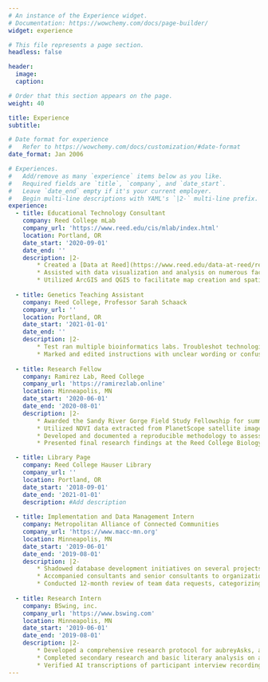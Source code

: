 ```yaml
---
# An instance of the Experience widget.
# Documentation: https://wowchemy.com/docs/page-builder/
widget: experience

# This file represents a page section.
headless: false

header:
  image: 
  caption: 

# Order that this section appears on the page.
weight: 40

title: Experience
subtitle:

# Date format for experience
#   Refer to https://wowchemy.com/docs/customization/#date-format
date_format: Jan 2006

# Experiences.
#   Add/remove as many `experience` items below as you like.
#   Required fields are `title`, `company`, and `date_start`.
#   Leave `date_end` empty if it's your current employer.
#   Begin multi-line descriptions with YAML's `|2-` multi-line prefix.
experience:
  - title: Educational Technology Consultant
    company: Reed College mLab
    company_url: 'https://www.reed.edu/cis/mlab/index.html'
    location: Portland, OR
    date_start: '2020-09-01'
    date_end: ''
    description: |2-
        * Created a [Data at Reed](https://www.reed.edu/data-at-reed/resources/R/index.html) website with instructions and tutorials for basic data usage and visualization in R.
        * Assisted with data visualization and analysis on numerous faculty and student projects in R.
        * Utilized ArcGIS and QGIS to facilitate map creation and spatial analysis for class assistance as well as faculty and student projects.
        
  - title: Genetics Teaching Assistant
    company: Reed College, Professor Sarah Schaack
    company_url: ''
    location: Portland, OR
    date_start: '2021-01-01'
    date_end: ''
    description: |2-
        * Test ran multiple bioinformatics labs. Troubleshot technological issues in softwares such as MEGAX and Jalview, as well as in online databases and programs, to ensure smooth completion of labs for students.
        * Marked and edited instructions with unclear wording or confusing questions. Provided feedback on length, clarity, potential issues, and software usage documentation.
        
  - title: Research Fellow
    company: Ramirez Lab, Reed College
    company_url: 'https://ramirezlab.online'
    location: Minneapolis, MN
    date_start: '2020-06-01'
    date_end: '2020-08-01'
    description: |2-
        * Awarded the Sandy River Gorge Field Study Fellowship for summer research on urban tree health, mentored by Professor Aaron Ramirez at Reed College.
        * Utilized NDVI data extracted from PlanetScope satellite imagery, and tree data from the Portland park tree inventory to create a map of Thuja plicata (western redcedar) tree health in the Portland, OR metro area, and examined change in tree health from 2016 to 2019.
        * Developed and documented a reproducible methodology to assess individual tree health and dieback in an urban environment using remote sensing, providing a foundation for ongoing refinement and expansion of these datasets and this novel approach.
        * Presented final research findings at the Reed College Biology Lightning Talks. 

  - title: Library Page
    company: Reed College Hauser Library
    company_url: ''
    location: Portland, OR
    date_start: '2018-09-01'
    date_end: '2021-01-01'
    description: #Add description
    
  - title: Implementation and Data Management Intern
    company: Metropolitan Alliance of Connected Communities
    company_url: 'https://www.macc-mn.org'
    location: Minneapolis, MN
    date_start: '2019-06-01'
    date_end: '2019-08-01'
    description: |2-
        * Shadowed database development initiatives on several projects including a redesign, and major database upgrade and testing required for use, and ad hoc projects. 
        * Accompanied consultants and senior consultants to organizational meetings on data strategy initiatives. Took detailed notes on relevant meeting findings, action items, and follow-up.
        * Conducted 12-month review of team data requests, categorizing by type. Presented results to team on next steps.
    
  - title: Research Intern
    company: BSwing, inc.
    company_url: 'https://www.bswing.com'
    location: Minneapolis, MN
    date_start: '2019-06-01'
    date_end: '2019-08-01'
    description: |2-
        * Developed a comprehensive research protocol for aubreyAsks, a quantitative survey research program, including survey development, process flow design creation, participant process development and consumer engagement.
        * Completed secondary research and basic literary analysis on articles, studies, and meta-analyses related to diabetes and social prescriptions. Wrote up summaries of each article and presented findings to team.
        * Verified AI transcriptions of participant interview recordings. Compiled key findings and ideas from transcripts for further analysis.
---
```

